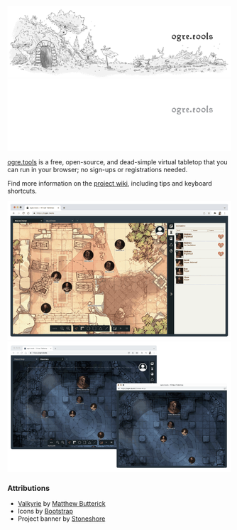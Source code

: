 ![Project Banner](web/extra/banner.png#gh-light-mode-only)
![Project Banner](web/extra/banner.dark.png#gh-dark-mode-only)

[ogre.tools](https://ogre.tools) is a free, open-source, and dead-simple virtual tabletop that you can run in your browser; no sign-ups or registrations needed.

Find more information on the [project wiki](https://github.com/samcf/ogre.tools/wiki), including tips and keyboard shortcuts.

![Initiative Demo](web/extra/share-initiative.png)
![Player View Demo](web/extra/share-player-view.png)

### Attributions
- [Valkyrie](https://mbtype.com/fonts/valkyrie/) by [Matthew Butterick](https://mbtype.com/bio.html)
- Icons by [Bootstrap](https://icons.getbootstrap.com/)
- Project banner by [Stoneshore](https://twitter.com/stoneshoretrpg)
